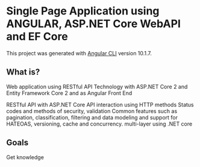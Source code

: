 # Single Page Application using ANGULAR, ASP.NET Core WebAPI and EF Core

This project was generated with [Angular CLI](https://github.com/angular/angular-cli) version 10.1.7.


## What is?

Web application using RESTful API Technology with ASP.NET Core 2 and Entity Framework Core 2 and as Angular Front End

RESTful API with ASP.NET Core
API interaction using HTTP methods
Status codes and methods of security, validation
Common features such as pagination, classification, filtering and data modeling and support for HATEOAS, versioning, cache and concurrency.
multi-layer using .NET core


## Goals

Get knowledge

